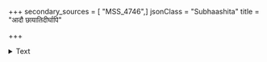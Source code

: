+++
secondary_sources = [ "MSS_4746",]
jsonClass = "Subhaashita"
title = "आदौ छायातिदीर्घापि"

+++

<details><summary>Text</summary>

आदौ छायातिदीर्घापि प्राच्यामल्पतरा ततः।  
तथा मैत्र्यसतामादौ दीर्घाप्यल्पतरा भवेत्॥
</details>

